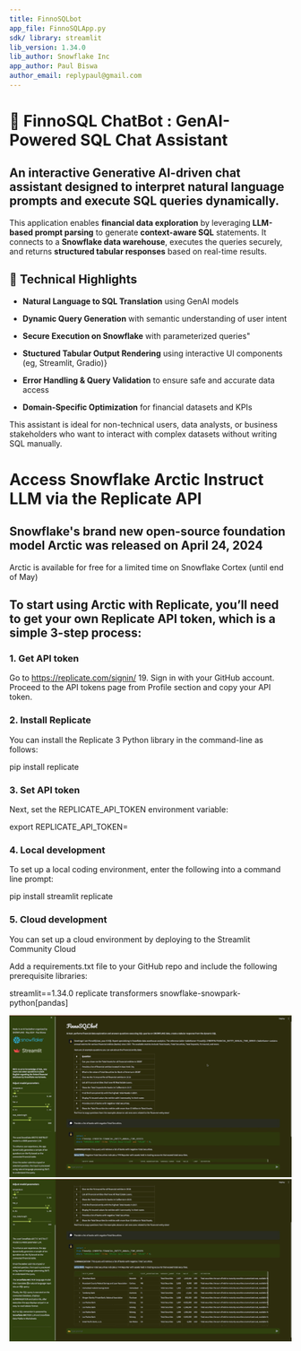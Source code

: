 ```yaml
---
title: FinnoSQLbot
app_file: FinnoSQLApp.py
sdk/ library: streamlit
lib_version: 1.34.0
lib_author: Snowflake Inc
app_author: Paul Biswa
author_email: replypaul@gmail.com
---
```



# 💬 FinnoSQL ChatBot : GenAI-Powered SQL Chat Assistant
## An interactive Generative AI-driven chat assistant designed to interpret natural language prompts and execute SQL queries dynamically.
This application enables **financial data exploration** by leveraging **LLM-based prompt parsing** to generate **context-aware SQL** statements. 
It connects to a **Snowflake data warehouse**, executes the queries securely, and returns **structured tabular responses** based on real-time results.

## 🔧 Technical Highlights
- **Natural Language to SQL Translation** using GenAI models

- **Dynamic Query Generation** with semantic understanding of user intent

- **Secure Execution on Snowflake** with parameterized queries"

- **Stuctured Tabular Output Rendering** using interactive UI components (eg, Streamlit, Gradio)}

- **Error Handling & Query Validation** to ensure safe and accurate data access

- **Domain-Specific Optimization** for financial datasets and KPIs


This assistant is ideal for non-technical users, data analysts, or business stakeholders who want to interact with complex datasets without writing SQL manually.


# Access Snowflake Arctic Instruct LLM via the Replicate API
## Snowflake's brand new open-source foundation model Arctic was released on April 24, 2024
Arctic is available for free for a limited time on Snowflake Cortex (until end of May)

## To start using Arctic with Replicate, you’ll need to get your own Replicate API token, which is a simple 3-step process:

### 1. Get API token
Go to https://replicate.com/signin/ 19.
Sign in with your GitHub account.
Proceed to the API tokens page from Profile section and copy your API token.

### 2. Install Replicate
You can install the Replicate 3 Python library in the command-line as follows:

pip install replicate

### 3. Set API token
Next, set the REPLICATE_API_TOKEN environment variable:

export REPLICATE_API_TOKEN=<paste-your-token-here>

### 4. Local development
To set up a local coding environment, enter the following into a command line prompt:

pip install streamlit replicate

### 5. Cloud development
You can set up a cloud environment by deploying to the Streamlit Community Cloud

Add a requirements.txt file to your GitHub repo and include the following prerequisite libraries:

streamlit==1.34.0
replicate
transformers
snowflake-snowpark-python[pandas]



![Landing Page of the FinnoSQLbot App](<FinnoSQLBot App UI.png>)
![Landing Page scroll bottom section of the App ](<FinnoSQLBot App UI 02.png>)
